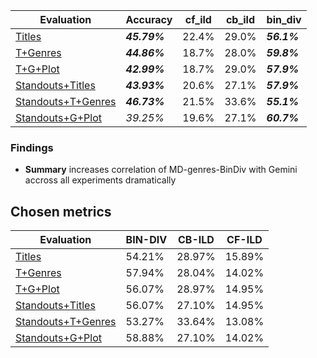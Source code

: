 | Evaluation                              | Accuracy | cf_ild   | cb_ild   | bin_div  |
|-----------------------------------------|----------|----------|----------|----------|
| [Titles](single_think.py)               | ***45.79%***   | 22.4%    | 29.0%    | ***56.1%***    |
| [T+Genres](single_think_genres.py)      | ***44.86%***   | 18.7%    | 28.0%    | ***59.8%***    |
| [T+G+Plot](single_think_full.py)        | ***42.99%***   | 18.7%    | 29.0%    | ***57.9%***    |
| [Standouts+Titles](single_popularity.py) | ***43.93%***   | 20.6%    | 27.1%    | ***57.9%***    |
| [Standouts+T+Genres](single_popularity_genres.py) | ***46.73%***   | 21.5%    | 33.6%    | ***55.1%***    |
| [Standouts+G+Plot](single_popularity_plot.py) | *39.25%*   | 19.6%    | 27.1%    | ***60.7%***    |

### Findings
- **Summary** increases correlation of MD-genres-BinDiv with Gemini accross all experiments dramatically

## Chosen metrics

| Evaluation                              | BIN-DIV  | CB-ILD   | CF-ILD   |
|-----------------------------------------|----------|----------|----------|
| [Titles](single_think.py)               | 54.21%   | 28.97%    | 15.89%    |
| [T+Genres](single_think_genres.py)      | 57.94%   | 28.04%    | 14.02%    |
| [T+G+Plot](single_think_full.py)        | 56.07%   | 28.97%    | 14.95%    |
| [Standouts+Titles](single_popularity.py) | 56.07%   | 27.10%    | 14.95%    |
| [Standouts+T+Genres](single_popularity_genres.py) | 53.27%   | 33.64%    | 13.08%    |
| [Standouts+G+Plot](single_popularity_plot.py) | 58.88%   | 27.10%    | 14.02%    |

